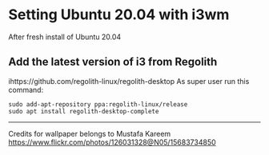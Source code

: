 # Setting Ubuntu 20.04 with i3wm

After fresh install of Ubuntu 20.04 

## Add the latest version of i3 from Regolith
ihttps://github.com/regolith-linux/regolith-desktop
As super user run this command:
```
sudo add-apt-repository ppa:regolith-linux/release
sudo apt install regolith-desktop-complete
```
---

Credits for wallpaper belongs to Mustafa Kareem
https://www.flickr.com/photos/126031328@N05/15683734850
